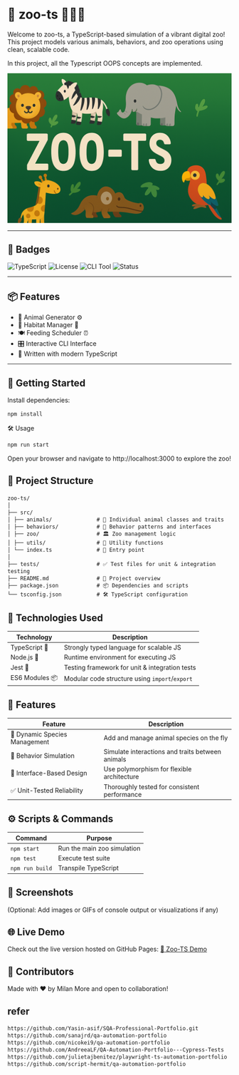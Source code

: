 # 🐾 zoo-ts 🐘🦓🦒

Welcome to zoo-ts, a TypeScript-based simulation of a vibrant digital zoo! This project models various animals, behaviors, and zoo operations using clean, scalable code.

In this project, all the Typescript OOPS concepts are implemented.

![Zoo-TS Banner](banner.png)

---

## 📛 Badges

![TypeScript](https://img.shields.io/badge/code-TypeScript-blue?logo=typescript)
![License](https://img.shields.io/badge/license-MIT-green)
![CLI Tool](https://img.shields.io/badge/tool-Plop-yellow)
![Status](https://img.shields.io/badge/status-Active-brightgreen)

---

## 📦 Features

- 🐅 Animal Generator ⚙️
- 🌴 Habitat Manager 🧱
- 🍽 Feeding Scheduler ⏰
- 🎛 Interactive CLI Interface
- 🧠 Written with modern TypeScript

---

## 🚀 Getting Started

Install dependencies:

```bash
npm install
```

🛠️ Usage

```bash
npm run start
```

Open your browser and navigate to http://localhost:3000 to explore the zoo!

## 📁 Project Structure

```
zoo-ts/
│
├── src/
│ ├── animals/              # 🦁 Individual animal classes and traits
│ ├── behaviors/            # 🧠 Behavior patterns and interfaces
│ ├── zoo/                  # 🏛️ Zoo management logic
│ ├── utils/                # 🔧 Utility functions
│ └── index.ts              # 🚪 Entry point
│
├── tests/                  # ✅ Test files for unit & integration testing
├── README.md               # 📘 Project overview
├── package.json            # 📦 Dependencies and scripts
└── tsconfig.json           # 🛠️ TypeScript configuration
```

## 🧰 Technologies Used

| Technology     | Description                                    |
| -------------- | ---------------------------------------------- |
| TypeScript 🧪  | Strongly typed language for scalable JS        |
| Node.js 🔧     | Runtime environment for executing JS           |
| Jest 🧫        | Testing framework for unit & integration tests |
| ES6 Modules 📦 | Modular code structure using `import`/`export` |

## 🎯 Features

| Feature                       | Description                                      |
| ----------------------------- | ------------------------------------------------ |
| 🐾 Dynamic Species Management | Add and manage animal species on the fly         |
| 🤝 Behavior Simulation        | Simulate interactions and traits between animals |
| 🧩 Interface-Based Design     | Use polymorphism for flexible architecture       |
| ✅ Unit-Tested Reliability    | Thoroughly tested for consistent performance     |

## ⚙️ Scripts & Commands

| Command         | Purpose                     |
| --------------- | --------------------------- |
| `npm start`     | Run the main zoo simulation |
| `npm test`      | Execute test suite          |
| `npm run build` | Transpile TypeScript        |

## 📸 Screenshots

(Optional: Add images or GIFs of console output or visualizations if any)

## 🌐 Live Demo

Check out the live version hosted on GitHub Pages: [🔗 Zoo-TS Demo](https://milanmmore.github.io/zoo-ts)

## 🙌 Contributors

Made with ❤️ by Milan More and open to collaboration!

## refer

```
https://github.com/Yasin-asif/SQA-Professional-Portfolio.git
https://github.com/sanajrd/qa-automation-portfolio
https://github.com/nicokei9/qa-automation-portfolio
https://github.com/AndreeaLF/QA-Automation-Portfolio---Cypress-Tests
https://github.com/julietajbenitez/playwright-ts-automation-portfolio
https://github.com/script-hermit/qa-automation-portfolio
```
